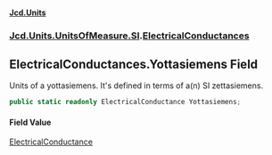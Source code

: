 #### [Jcd.Units](index.md 'index')
### [Jcd.Units.UnitsOfMeasure.SI](Jcd.Units.UnitsOfMeasure.SI.md 'Jcd.Units.UnitsOfMeasure.SI').[ElectricalConductances](Jcd.Units.UnitsOfMeasure.SI.ElectricalConductances.md 'Jcd.Units.UnitsOfMeasure.SI.ElectricalConductances')

## ElectricalConductances.Yottasiemens Field

Units of a yottasiemens. It's defined in terms of a(n) SI zettasiemens.

```csharp
public static readonly ElectricalConductance Yottasiemens;
```

#### Field Value
[ElectricalConductance](Jcd.Units.UnitTypes.ElectricalConductance.md 'Jcd.Units.UnitTypes.ElectricalConductance')
